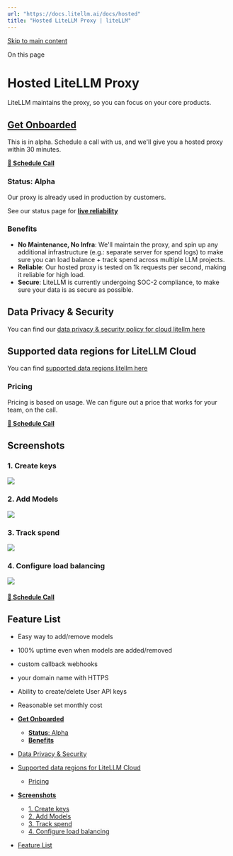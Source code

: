 ```yaml
---
url: "https://docs.litellm.ai/docs/hosted"
title: "Hosted LiteLLM Proxy | liteLLM"
---
```


[Skip to main content](https://docs.litellm.ai/docs/hosted#__docusaurus_skipToContent_fallback)

On this page

# Hosted LiteLLM Proxy

LiteLLM maintains the proxy, so you can focus on your core products.

## [**Get Onboarded**](https://calendly.com/d/4mp-gd3-k5k/litellm-1-1-onboarding-chat) [​](https://docs.litellm.ai/docs/hosted\#get-onboarded "Direct link to get-onboarded")

This is in alpha. Schedule a call with us, and we'll give you a hosted proxy within 30 minutes.

[**🚨 Schedule Call**](https://calendly.com/d/4mp-gd3-k5k/litellm-1-1-onboarding-chat)

### **Status**: Alpha [​](https://docs.litellm.ai/docs/hosted\#status-alpha "Direct link to status-alpha")

Our proxy is already used in production by customers.

See our status page for [**live reliability**](https://status.litellm.ai/)

### **Benefits** [​](https://docs.litellm.ai/docs/hosted\#benefits "Direct link to benefits")

- **No Maintenance, No Infra**: We'll maintain the proxy, and spin up any additional infrastructure (e.g.: separate server for spend logs) to make sure you can load balance + track spend across multiple LLM projects.
- **Reliable**: Our hosted proxy is tested on 1k requests per second, making it reliable for high load.
- **Secure**: LiteLLM is currently undergoing SOC-2 compliance, to make sure your data is as secure as possible.

## Data Privacy & Security [​](https://docs.litellm.ai/docs/hosted\#data-privacy--security "Direct link to Data Privacy & Security")

You can find our [data privacy & security policy for cloud litellm here](https://docs.litellm.ai/docs/data_security#litellm-cloud)

## Supported data regions for LiteLLM Cloud [​](https://docs.litellm.ai/docs/hosted\#supported-data-regions-for-litellm-cloud "Direct link to Supported data regions for LiteLLM Cloud")

You can find [supported data regions litellm here](https://docs.litellm.ai/docs/data_security#supported-data-regions-for-litellm-cloud)

### Pricing [​](https://docs.litellm.ai/docs/hosted\#pricing "Direct link to Pricing")

Pricing is based on usage. We can figure out a price that works for your team, on the call.

[**🚨 Schedule Call**](https://calendly.com/d/4mp-gd3-k5k/litellm-1-1-onboarding-chat)

## **Screenshots** [​](https://docs.litellm.ai/docs/hosted\#screenshots "Direct link to screenshots")

### 1\. Create keys [​](https://docs.litellm.ai/docs/hosted\#1-create-keys "Direct link to 1. Create keys")

![](https://docs.litellm.ai/assets/ideal-img/litellm_hosted_ui_create_key.6408d3a.1920.png)

### 2\. Add Models [​](https://docs.litellm.ai/docs/hosted\#2-add-models "Direct link to 2. Add Models")

![](https://docs.litellm.ai/assets/ideal-img/litellm_hosted_ui_add_models.5a3bf16.1920.png)

### 3\. Track spend [​](https://docs.litellm.ai/docs/hosted\#3-track-spend "Direct link to 3. Track spend")

![](https://docs.litellm.ai/assets/ideal-img/litellm_hosted_usage_dashboard.e15964d.1920.png)

### 4\. Configure load balancing [​](https://docs.litellm.ai/docs/hosted\#4-configure-load-balancing "Direct link to 4. Configure load balancing")

![](https://docs.litellm.ai/assets/ideal-img/litellm_hosted_ui_router.7d04e2e.1920.png)

#### [**🚨 Schedule Call**](https://calendly.com/d/4mp-gd3-k5k/litellm-1-1-onboarding-chat) [​](https://docs.litellm.ai/docs/hosted\#-schedule-call "Direct link to -schedule-call")

## Feature List [​](https://docs.litellm.ai/docs/hosted\#feature-list "Direct link to Feature List")

- Easy way to add/remove models
- 100% uptime even when models are added/removed
- custom callback webhooks
- your domain name with HTTPS
- Ability to create/delete User API keys
- Reasonable set monthly cost

- [**Get Onboarded**](https://docs.litellm.ai/docs/hosted#get-onboarded)
  - [**Status**: Alpha](https://docs.litellm.ai/docs/hosted#status-alpha)
  - [**Benefits**](https://docs.litellm.ai/docs/hosted#benefits)
- [Data Privacy & Security](https://docs.litellm.ai/docs/hosted#data-privacy--security)
- [Supported data regions for LiteLLM Cloud](https://docs.litellm.ai/docs/hosted#supported-data-regions-for-litellm-cloud)
  - [Pricing](https://docs.litellm.ai/docs/hosted#pricing)
- [**Screenshots**](https://docs.litellm.ai/docs/hosted#screenshots)
  - [1\. Create keys](https://docs.litellm.ai/docs/hosted#1-create-keys)
  - [2\. Add Models](https://docs.litellm.ai/docs/hosted#2-add-models)
  - [3\. Track spend](https://docs.litellm.ai/docs/hosted#3-track-spend)
  - [4\. Configure load balancing](https://docs.litellm.ai/docs/hosted#4-configure-load-balancing)
- [Feature List](https://docs.litellm.ai/docs/hosted#feature-list)